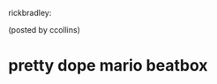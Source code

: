 <!--
id: 713228350
link: http://tumblr.atmos.org/post/713228350/rickbradley-posted-by-ccollins-pretty-dope
slug: rickbradley-posted-by-ccollins-pretty-dope
date: Fri Jun 18 2010 18:11:47 GMT-0700 (PDT)
publish: 2010-06-018
tags: 
title: rickbradley:

(posted by ccollins)

pretty dope mario beatbox
-->


rickbradley:

(posted by ccollins)

pretty dope mario beatbox
=============================================================



